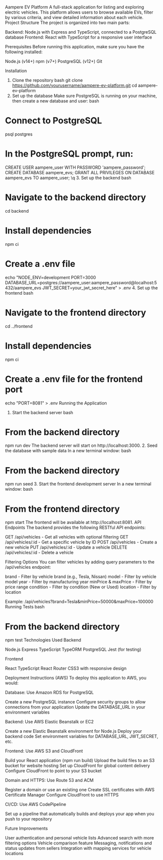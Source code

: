 Aampere EV Platform
A full-stack application for listing and exploring electric vehicles. This platform allows users to browse available EVs, filter by various criteria, and view detailed information about each vehicle.
Project Structure
The project is organized into two main parts:

Backend: Node.js with Express and TypeScript, connected to a PostgreSQL database
Frontend: React with TypeScript for a responsive user interface

Prerequisites
Before running this application, make sure you have the following installed:

Node.js (v14+)
npm (v7+)
PostgreSQL (v12+)
Git

Installation
1. Clone the repository
bash
git clone https://github.com/yourusername/aampere-ev-platform.git
cd aampere-ev-platform
2. Set up the database
Make sure PostgreSQL is running on your machine, then create a new database and user:
bash
# Connect to PostgreSQL
psql postgres

# In the PostgreSQL prompt, run:
CREATE USER aampere_user WITH PASSWORD 'aampere_password';
CREATE DATABASE aampere_evs;
GRANT ALL PRIVILEGES ON DATABASE aampere_evs TO aampere_user;
\q
3. Set up the backend
bash
# Navigate to the backend directory
cd backend

# Install dependencies
npm ci

# Create a .env file
echo "NODE_ENV=development
PORT=3000
DATABASE_URL=postgres://aampere_user:aampere_password@localhost:5432/aampere_evs
JWT_SECRET=your_jwt_secret_here" > .env
4. Set up the frontend
bash
# Navigate to the frontend directory
cd ../frontend

# Install dependencies
npm ci

# Create a .env file for the frontend port
echo "PORT=8081" > .env
Running the Application
1. Start the backend server
bash
# From the backend directory
npm run dev
The backend server will start on http://localhost:3000.
2. Seed the database with sample data
In a new terminal window:
bash
# From the backend directory
npm run seed
3. Start the frontend development server
In a new terminal window:
bash
# From the frontend directory
npm start
The frontend will be available at http://localhost:8081.
API Endpoints
The backend provides the following RESTful API endpoints:

GET /api/vehicles - Get all vehicles with optional filtering
GET /api/vehicles/:id - Get a specific vehicle by ID
POST /api/vehicles - Create a new vehicle
PUT /api/vehicles/:id - Update a vehicle
DELETE /api/vehicles/:id - Delete a vehicle

Filtering Options
You can filter vehicles by adding query parameters to the /api/vehicles endpoint:

brand - Filter by vehicle brand (e.g., Tesla, Nissan)
model - Filter by vehicle model
year - Filter by manufacturing year
minPrice & maxPrice - Filter by price range
condition - Filter by condition (New or Used)
location - Filter by location

Example: /api/vehicles?brand=Tesla&minPrice=50000&maxPrice=100000
Running Tests
bash
# From the backend directory
npm test
Technologies Used
Backend

Node.js
Express
TypeScript
TypeORM
PostgreSQL
Jest (for testing)

Frontend

React
TypeScript
React Router
CSS3 with responsive design

Deployment Instructions (AWS)
To deploy this application to AWS, you would:

Database: Use Amazon RDS for PostgreSQL

Create a new PostgreSQL instance
Configure security groups to allow connections from your application
Update the DATABASE_URL in your environment variables


Backend: Use AWS Elastic Beanstalk or EC2

Create a new Elastic Beanstalk environment for Node.js
Deploy your backend code
Set environment variables for DATABASE_URL, JWT_SECRET, etc.


Frontend: Use AWS S3 and CloudFront

Build your React application (npm run build)
Upload the build files to an S3 bucket for website hosting
Set up CloudFront for global content delivery
Configure CloudFront to point to your S3 bucket

Domain and HTTPS: Use Route 53 and ACM

Register a domain or use an existing one
Create SSL certificates with AWS Certificate Manager
Configure CloudFront to use HTTPS


CI/CD: Use AWS CodePipeline

Set up a pipeline that automatically builds and deploys your app when you push to your repository

Future Improvements

User authentication and personal vehicle lists
Advanced search with more filtering options
Vehicle comparison feature
Messaging, notifications and status updates from sellers
Integration with mapping services for vehicle locations
